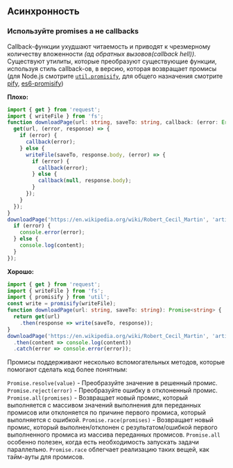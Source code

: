 ## Асинхронность

### Используйте promises а не callbacks

Callback-функции ухудшают читаемость и приводят к чрезмерному количеству вложенности *\(ад обратных вызовов\(callback hell\)\)*. Существуют утилиты, которые преобразуют существующие функции, используя стиль callback-ов, в версию, которая возвращает промисы \(для Node.js смотрите [`util.promisify`](https://nodejs.org/dist/latest-v8.x/docs/api/util.html#util_util_promisify_original), для общего назначения смотрите [pify](https://www.npmjs.com/package/pify), [es6-promisify](https://www.npmjs.com/package/es6-promisify)\)

**Плохо:**

```ts
import { get } from 'request';
import { writeFile } from 'fs';
function downloadPage(url: string, saveTo: string, callback: (error: Error, content?: string) => void) {
  get(url, (error, response) => {
    if (error) {
      callback(error);
    } else {
      writeFile(saveTo, response.body, (error) => {
        if (error) {
          callback(error);
        } else {
          callback(null, response.body);
        }
      });
    }
  });
}
downloadPage('https://en.wikipedia.org/wiki/Robert_Cecil_Martin', 'article.html', (error, content) => {
  if (error) {
    console.error(error);
  } else {
    console.log(content);
  }
});
```

**Хорошо:**

```ts
import { get } from 'request';
import { writeFile } from 'fs';
import { promisify } from 'util';
const write = promisify(writeFile);
function downloadPage(url: string, saveTo: string): Promise<string> {
  return get(url)
    .then(response => write(saveTo, response));
}
downloadPage('https://en.wikipedia.org/wiki/Robert_Cecil_Martin', 'article.html')
  .then(content => console.log(content))
  .catch(error => console.error(error));  
```

Промисы поддерживают несколько вспомогательных методов, которые помогают сделать код более понятным:  
 
`Promise.resolve(value)` - Преобразуйте значение в решенный промис.
`Promise.reject(error)`  - Преобразуйте ошибку в отклоненный промис.
`Promise.all(promises)`  - Возвращает новый промис, который выполняется с массивом значений выполнения для переданных промисов или отклоняется по причине первого промиса, который выполняется с ошибкой.
`Promise.race(promises)` - Возвращает новый промис, который выполнен/отклонен с результатом/ошибкой первого выполненного промиса из массива переданных промисов.
`Promise.all` особенно полезен, когда есть необходимость запускать задачи параллельно. `Promise.race` облегчает реализацию таких вещей, как тайм-ауты для промисов.
